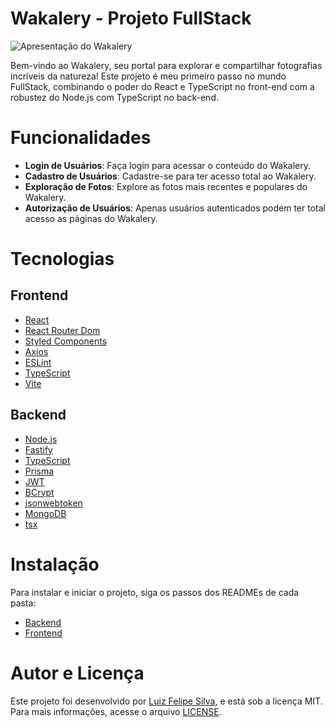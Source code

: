 # Wakalery - Projeto FullStack

<img src="https://github.com/luizfelipe9627/wakalery/blob/main/assets/apresentacao.gif" alt="Apresentação do Wakalery">

Bem-vindo ao Wakalery, seu portal para explorar e compartilhar fotografias incríveis da natureza! Este projeto é meu primeiro passo no mundo FullStack, combinando o poder do React e TypeScript no front-end com a robustez do Node.js com TypeScript no back-end.

# Funcionalidades

- **Login de Usuários**: Faça login para acessar o conteúdo do Wakalery.
- **Cadastro de Usuários**: Cadastre-se para ter acesso total ao Wakalery.
- **Exploração de Fotos**: Explore as fotos mais recentes e populares do Wakalery.
- **Autorização de Usuários**: Apenas usuários autenticados podem ter total acesso as páginas do Wakalery.

# Tecnologias

## Frontend

- [React](https://pt-br.reactjs.org/)
- [React Router Dom](https://reactrouter.com/web/guides/quick-start)
- [Styled Components](https://styled-components.com/)
- [Axios](https://axios-http.com/)
- [ESLint](https://eslint.org/)
- [TypeScript](https://www.typescriptlang.org/)
- [Vite](https://vitejs.dev/)

## Backend

- [Node.js](https://nodejs.org/en/)
- [Fastify](https://www.fastify.io/)
- [TypeScript](https://www.typescriptlang.org/)
- [Prisma](https://www.prisma.io/)
- [JWT](https://jwt.io/)
- [BCrypt](https://www.npmjs.com/package/bcrypt)
- [jsonwebtoken](https://www.npmjs.com/package/jsonwebtoken)
- [MongoDB](https://www.mongodb.com/)
- [tsx](https://www.npmjs.com/package/tsx)

# Instalação

Para instalar e iniciar o projeto, siga os passos dos READMEs de cada pasta:

- [Backend](./backend/README.md)
- [Frontend](./frontend/README.md)

# Autor e Licença

Este projeto foi desenvolvido por [Luiz Felipe Silva](https://github.com/luizfelipe9627), e está sob a licença MIT. Para mais informações, acesse o arquivo [LICENSE](./LICENSE).




